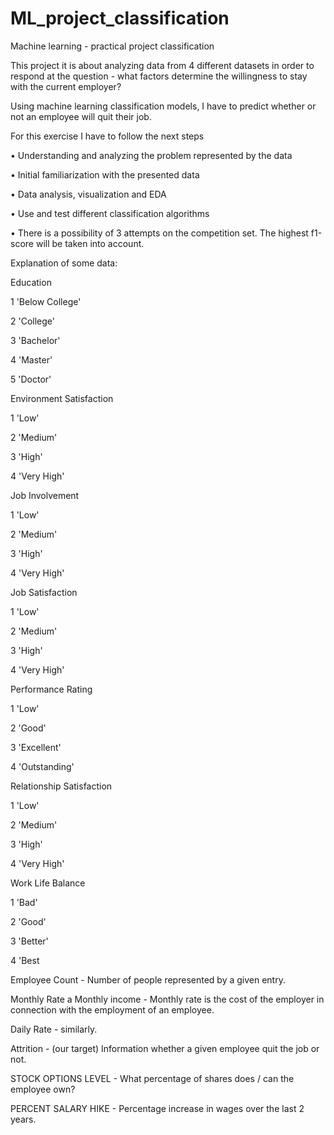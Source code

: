 # ML_project_classification

Machine learning - practical project classification

This project it is about analyzing data from 4 different datasets in order to respond at the question - what factors determine the willingness to stay with the current employer?

Using machine learning classification models, I have to predict whether or not an employee will quit their job.

For this exercise I have to follow the next steps

• Understanding and analyzing the problem represented by the data

• Initial familiarization with the presented data

• Data analysis, visualization and EDA

• Use and test different classification algorithms

• There is a possibility of 3 attempts on the competition set. The highest f1-score will be taken into account.

Explanation of some data:

Education

1 'Below College'

2 'College'

3 'Bachelor'

4 'Master'

5 'Doctor'

Environment Satisfaction

1 'Low'

2 'Medium'

3 'High'

4 'Very High'

Job Involvement

1 'Low'

2 'Medium'

3 'High'

4 'Very High'

Job Satisfaction

1 'Low'

2 'Medium'

3 'High'

4 'Very High'

Performance Rating

1 'Low'

2 'Good'

3 'Excellent'

4 'Outstanding'

Relationship Satisfaction

1 'Low'

2 'Medium'

3 'High'

4 'Very High'

Work Life Balance

1 'Bad'

2 'Good'

3 'Better'

4 'Best

Employee Count - Number of people represented by a given entry.

Monthly Rate a Monthly income - Monthly rate is the cost of the employer in connection with the employment of an employee.

Daily Rate - similarly.

Attrition -  (our target) Information whether a given employee quit the job or not.

STOCK OPTIONS LEVEL - What percentage of shares does / can the employee own?

PERCENT SALARY HIKE - Percentage increase in wages over the last 2 years.
